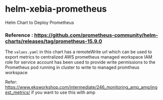# helm-xebia-prometheus
Helm Chart to Deploy Prometheus 


### Reference : https://github.com/prometheus-community/helm-charts/releases/tag/prometheus-15.9.0

The `values.yaml` in this chart has a remoteWrite url which can be used to export metrics to centralized AWS prometheus managed workspace
IAM role for service account has been used to provide write permissions to the Prometheus pod running in cluster to write to managed promtheus workspace

Refer: https://www.eksworkshop.com/intermediate/246_monitoring_amp_amg/ingest_metrics/ if you want to use this with amp